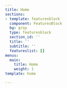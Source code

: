 ```yaml
---
title: Home
sections:
- template: featuresblock
  component: FeaturesBlock
  bg: gray
  type: featuresblock
  section_id: ''
  title: ''
  subtitle: ''
  featureslist: []
menus:
  main:
    title: Home
    weight: 1
template: home

---
```

